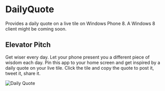 DailyQuote
==========
Provides a daily quote on a live tile on Windows Phone 8. A Windows 8 client might be coming soon.

Elevator Pitch
--------------
Get wiser every day. Let your phone present you a different piece of wisdom each day. Pin this app to your home screen and get inspired by a daily quote on your live tile. Click the tile and copy the quote to post it, tweet it, share it.

![Daily Quote](https://github.com/halllo/DailyQuote/wiki/Icon.png)
